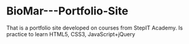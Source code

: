 # BioMar---Portfolio-Site
That is a portfolio site developed on courses from StepIT Academy.
Is practice to learn HTML5, CSS3, JavaScript+jQuery

